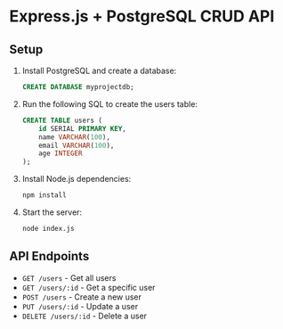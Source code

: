
# Express.js + PostgreSQL CRUD API

## Setup

1. Install PostgreSQL and create a database:
   ```sql
   CREATE DATABASE myprojectdb;
   ```

2. Run the following SQL to create the users table:
   ```sql
   CREATE TABLE users (
       id SERIAL PRIMARY KEY,
       name VARCHAR(100),
       email VARCHAR(100),
       age INTEGER
   );
   ```

3. Install Node.js dependencies:
   ```bash
   npm install
   ```

4. Start the server:
   ```bash
   node index.js
   ```

## API Endpoints

- `GET /users` - Get all users
- `GET /users/:id` - Get a specific user
- `POST /users` - Create a new user
- `PUT /users/:id` - Update a user
- `DELETE /users/:id` - Delete a user
